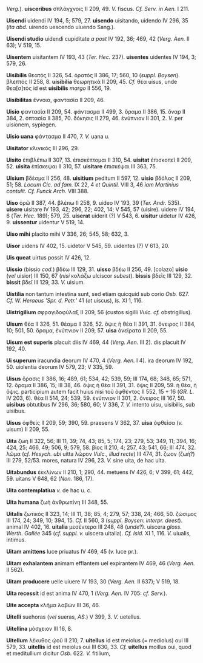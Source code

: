 *Verg.*). **uisceribus** σπλάγχνοις II 209, 49. *V.* fiscus. *Cf. Serv.
in Aen.* I 211.

**Uisendi** uidendi IV 194, 5; 579, 27. **uisendo** uisitando, uidendo
IV 296, 35 (*ita abd.* uirendo uescendo uiuendo Sang.).

**Uisendi studio** uidendi cupiditate *a post* IV 192, 36; 469, 42
(*Verg. Aen.* II 63); V 519, 15.

**Uisentem** uisitantem IV 193, 43 (*Ter. Hec.* 237). **uisentes**
uidentes IV 194, 3; 579, 26.

**Uisibilis** θεατός II 326, 54. ὁρατός II 386, 17; 560, 10 (*suppl.
Boysen*). βλεπτός II 258, 8. **uisibilia** θεωρητικά II 209, 45. *Cf.*
θέα uisus, unde θεα[σ]τός id est **uisibilis** *margo* II 556, 19.

**Uisibilitas** ἔννοια, φαντασία II 209, 46.

**Uisio** φαντασία II 209, 54. φάντασμα II 499, 3. ὅραμα II 386, 15.
ὄναρ II 384, 2. ὀπτασία II 385, 70. δόκησις II 279, 46. ἐνύπνιον II 301,
2. *V.* per uisionem, sypiegen.

**Uisio uana** φάντασμα II 470, 7. *V.* uana u.

**Uisitator** κλινικός III 296, 29.

**Uisito** ἐπιβλέπω II 307, 13. ἐπισκέπτομαι II 310, 54. **uisitat**
ἐπισκοπεῖ II 209, 52. **uisita** ἐπίσκεψαι II 310, 57. **uisitare**
ἐπισκέψαι III 363, 75.

**Uisium** βδέσμα II 256, 48. **uisitium** peditum II 597, 12. **uisio**
βδόλος II 209, 51; 58. *Locum Cic. ad fam.* IX 22, 4 *et Quintil.* VIII
3, 46 *iam Martinius contulit. Cf. Funck Arch.* VIII 388.

**Uiso** ὁρῶ II 387, 44. βλέπω II 258, 9. uideo IV 193, 39 (*Ter.*
*Andr.* 535). **uisere** uisitare IV 193, 42; 296, 22; 402, 14; V 545,
57 (uisire). uidere IV 194, 6 (*Ter. Hec.* 189); 579, 25. **uiserat**
uiderit (?) V 543, 6. **uisitur** uidetur IV 426, 9. **uissentur**
uidentur V 519, 14.

**Uiso mihi** placito mihi V 336, 26; 545, 58; 632, 3.

**Uisor** uidens IV 402, 15. uidetor V 545, 59. uidentes (?) V 613, 20.

**Uis queat** uirtus possit IV 426, 12.

**Uissio** (bissio *cod.*) βδέω III 129, 31. **uisso** βδέω II 256, 49.
[colazo] **uisio** (*vel* uisior) III 150, 67 (*nisi* κολάζω ulciscor
*subest*). **bissis** βδεῖς III 129, 32. **bissit** βδεῖ III 129, 33.
*V.* uisium.

**Uistilia** non tantum intestina sunt, sed etiam quicquid sub corio
*Osb.* 627. *Cf. W. Heraeus 'Spr. d. Petr.'* 41 (*et* uiscus), *Is.* XI
1, 116.

**Uistrigilium** σφραγιδοφύλαξ II 209, 56 (custos sigilli *Vulc. cf.*
obstrigillus).

**Uisum** θέα II 326, 51. θέαμα II 326, 52. ὄψις ἡ θέα II 391, 31.
ὄνειρος II 384, 10; 501, 50. ὅραμα, ἐνὐπνιον II 209, 57. **uisa**
ὀνείρατα II 209, 55.

**Uisum est superis** placuit diis IV 469, 44 (*Verg. Aen.* III 2). dis
placuit IV 192, 40.

**Ui superum** iracundia deorum IV 470, 4 (*Verg. Aen.* I 4). ira
deorum IV 192, 50. uiolentia deorum IV 579, 23; V 335, 59.

**Uisus** ὅρασις II 386, 16; 489, 61; 534, 42; 539, 59; III 174, 68;
348, 65; 571, 12. ὅραμα II 386, 15; III 38, 46. ὄψις ἡ θέα II 391, 31.
ὄψις II 209, 59. ἡ θέα, ἡ ὄψις. participium autem facit huius nisi τοῦ
ὀφθέντος II 552, 15 + 16 (*GR. L.* IV 203, 6). θέα II 514, 24; 539, 59.
ἐνύπνιον II 301, 2. ὄνειρος III 167, 50. **uisibus** obtutibus IV 296,
36; 580, 60; V 336, 7. *V.* intento uisu, uisibilis, sub uisibus.

**Uisus** ὀφθείς II 209, 59; 390, 59. praesens V 362, 37. **uisa**
ὀφθεῖσα (*v.* uisum) II 209, 55.

**Uita** ζωή II 322, 56; III 11, 39; 74, 43; 85, 5; 174, 23; 279, 53;
349, 11; 394, 16; 424, 25; 466, 49; 506, 9; 579, 58. βίος II 210, 4;
257, 43; 541, 66; III 474, 32. λῶμα (*cf. Hesych. ubi* uitta λῶρον
*Vulc., illud recte*) III 474, 31. ζωον (ζωή?) III 279, 52/53. mores,
natura IV 296, 23. *V.* sine uita, de hac uita.

**Uitabundus** ἐκκλίνων II 210, 1; 290, 44. metuens IV 426, 6; V 399,
61; 442, 59. uitans V 648, 62 (*Non.* 186, 17).

**Uita contemplatiua** *v.* de hac u. c.

**Uita humana** ζωὴ ἀνθρωπίνη III 348, 55.

**Uitalis** ζωτικός II 323, 14; III 11, 38; 85, 4; 279, 57; 338, 24;
466, 50. ζώσιμος III 174, 24; 349, 10; 394, 15. *Cf.* II 560, 3 (*suppl.
Boysen: interpr. deest*). animal IV 402, 16. **uitalia** μεσέντερα III
248, 48 (*unde*?). uiscera *gloss. Werth. Gallée* 345 (*cf. suppl. v.*
uiscera uitalia). *Cf. Isid.* XI 1, 116. *V.* uiualis, intimus.

**Uitam amittens** luce priuatus IV 469, 45 (*v.* luce pr.).

**Uitam exhalantem** animam efflantem uel expirantem IV 469, 46 (*Verg.
Aen.* II 562).

**Uitam producere** uelle uiuere IV 193, 30 (*Verg. Aen.* II 637); V
519, 18.

**Uita recessit** id est anima IV 470, 1 (*Verg. Aen.* IV 705: *cf.
Serv.*).

**Uite accepta** κλῆμα λαβών III 36, 46.

**Uitelli** suehoras (*vel* sueras, *AS.*) V 399, 3. *V.* uetellus.

**Uitellina** μόσχειον III 16, 8.

**Uitellum** λέκυθος ᾠοῦ II 210, 7. **uitellus** id est meiolus (=
mediolus) oui III 579, 33. **uitellis** id est meiolus oui III 630, 33.
*Cf.* **uitellus** moillus oui, quod et meditullium dicitur *Osb.* 622.
*V.* fitilium,
